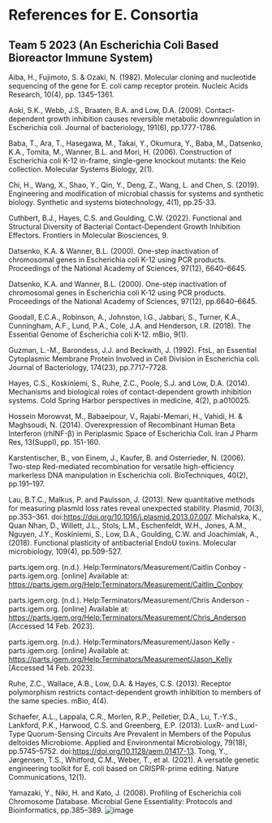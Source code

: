 # References for E. Consortia
## Team 5 2023 (An Escherichia Coli Based Bioreactor Immune System)

Aiba, H., Fujimoto, S. & Ozaki, N. (1982). Molecular cloning and nucleotide sequencing of the gene for E. coli camp receptor protein. Nucleic Acids Research, 10(4), pp. 1345–1361.

Aoki, S.K., Webb, J.S., Braaten, B.A. and Low, D.A. (2009). Contact-dependent growth inhibition causes reversible metabolic downregulation in Escherichia coli. Journal of bacteriology, 191(6), pp.1777-1786.

Baba, T., Ara, T., Hasegawa, M., Takai, Y., Okumura, Y., Baba, M., Datsenko, K.A., Tomita, M., Wanner, B.L. and Mori, H. (2006). Construction of Escherichia coli K-12 in-frame, single-gene knockout mutants: the Keio collection. Molecular Systems Biology, 2(1).

Chi, H., Wang, X., Shao, Y., Qin, Y., Deng, Z., Wang, L. and Chen, S. (2019). Engineering and modification of microbial chassis for systems and synthetic biology. Synthetic and systems biotechnology, 4(1), pp.25-33.

Cuthbert, B.J., Hayes, C.S. and Goulding, C.W. (2022). Functional and Structural Diversity of Bacterial Contact-Dependent Growth Inhibition Effectors. Frontiers in Molecular Biosciences, 9.

Datsenko, K.A. & Wanner, B.L. (2000). One-step inactivation of chromosomal genes in Escherichia coli K-12 using PCR products. Proceedings of the National Academy of Sciences, 97(12), 6640–6645.

Datsenko, K.A. and Wanner, B.L. (2000). One-step inactivation of chromosomal genes in Escherichia coli K-12 using PCR products. Proceedings of the National Academy of Sciences, 97(12), pp.6640–6645.

Goodall, E.C.A., Robinson, A., Johnston, I.G., Jabbari, S., Turner, K.A., Cunningham, A.F., Lund, P.A., Cole, J.A. and Henderson, I.R. (2018). The Essential Genome of Escherichia coli K-12. mBio, 9(1).

Guzman, L.-M., Barondess, J.J. and Beckwith, J. (1992). FtsL, an Essential Cytoplasmic Membrane Protein Involved in Cell Division in Escherichia coli. Journal of Bacteriology, 174(23), pp.7717–7728.

Hayes, C.S., Koskiniemi, S., Ruhe, Z.C., Poole, S.J. and Low, D.A. (2014). Mechanisms and biological roles of contact-dependent growth inhibition systems. Cold Spring Harbor perspectives in medicine, 4(2), p.a010025.

Hossein Morowvat, M., Babaeipour, V., Rajabi-Memari, H., Vahidi, H. & Maghsoudi, N. (2014). Overexpression of Recombinant Human Beta Interferon (rhINF-β) in Periplasmic Space of Escherichia Coli. Iran J Pharm Res, 13(Suppl), pp. 151-160.

Karstentischer, B., von Einem, J., Kaufer, B. and Osterrieder, N. (2006). Two-step Red-mediated recombination for versatile high-efficiency markerless DNA manipulation in Escherichia coli. BioTechniques, 40(2), pp.191–197.

Lau, B.T.C., Malkus, P. and Paulsson, J. (2013). New quantitative methods for measuring plasmid loss rates reveal unexpected stability. Plasmid, 70(3), pp.353–361. doi:https://doi.org/10.1016/j.plasmid.2013.07.007.
Michalska, K., Quan Nhan, D., Willett, J.L., Stols, L.M., Eschenfeldt, W.H., Jones, A.M., Nguyen, J.Y., Koskiniemi, S., Low, D.A., Goulding, C.W. and Joachimiak, A., (2018). Functional plasticity of antibacterial EndoU toxins. Molecular microbiology, 109(4), pp.509-527.

parts.igem.org. (n.d.). Help:Terminators/Measurement/Caitlin Conboy - parts.igem.org. [online] Available at: https://parts.igem.org/Help:Terminators/Measurement/Caitlin_Conboy 

parts.igem.org. (n.d.). Help:Terminators/Measurement/Chris Anderson - parts.igem.org. [online] Available at: https://parts.igem.org/Help:Terminators/Measurement/Chris_Anderson [Accessed 14 Feb. 2023].

parts.igem.org. (n.d.). Help:Terminators/Measurement/Jason Kelly - parts.igem.org. [online] Available at: https://parts.igem.org/Help:Terminators/Measurement/Jason_Kelly [Accessed 14 Feb. 2023].

Ruhe, Z.C., Wallace, A.B., Low, D.A. & Hayes, C.S. (2013). Receptor polymorphism restricts contact-dependent growth inhibition to members of the same species. mBio, 4(4).

Schaefer, A.L., Lappala, C.R., Morlen, R.P., Pelletier, D.A., Lu, T.-Y.S., Lankford, P.K., Harwood, C.S. and Greenberg, E.P. (2013). LuxR- and LuxI-Type Quorum-Sensing Circuits Are Prevalent in Members of the Populus deltoides Microbiome. Applied and Environmental Microbiology, 79(18), pp.5745–5752. doi:https://doi.org/10.1128/aem.01417-13.
Tong, Y., Jørgensen, T.S., Whitford, C.M., Weber, T., et al. (2021). A versatile genetic engineering toolkit for E. coli based on CRISPR-prime editing. Nature Communications, 12(1).

Yamazaki, Y., Niki, H. and Kato, J. (2008). Profiling of Escherichia coli Chromosome Database. Microbial Gene Essentiality: Protocols and Bioinformatics, pp.385–389.
![image](https://user-images.githubusercontent.com/81696080/218853272-0b19ab5d-a4fc-4586-9b12-dd7f260594e9.png)
